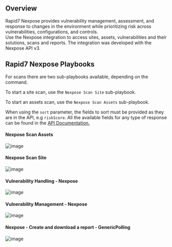 Overview
-
Rapid7 Nexpose provides vulnerability management, assessment, and
response to changes in the environment while prioritizing risk across
vulnerabilities, configurations, and controls.\
Use the Nexpose integration to access sites, assets, vulnerabilities and
their solutions, scans and reports. The integration was developed with
the Nexpose API v3.

Rapid7 Nexpose Playbooks
-
For scans there are two sub-playbooks available, depending on the command.

To start a site scan, use the `Nexpose Scan Site` sub-playbook.

To start an assets scan, use the `Nexpose Scan Assets` sub-playbook.

When using the `sort` parameter, the fields to sort must be provided as
they are in the API, e.g `riskScore`. All the available fields for any
type of response can be found in the [API Documentation.](https://help.rapid7.com/insightvm/en-us/api/index.html#tag/Asset)

#### Nexpose Scan Assets

![image](readme_images/Scan_Assets_-_Nexpose.png)
#### Nexpose Scan Site

![image](readme_images/Scan_Site_-_Nexpose.png)

#### Vulnerability Handling - Nexpose

![image](readme_images/Vulnerability_Handling_-_Nexpose.png)

#### Vulnerability Management - Nexpose

![image](readme_images/Vulnerability_Management_-_Nexpose.png)

#### Nexpose - Create and download a report - GenericPolling

![image](readme_images/Nexpose_-_Create_and_download_a_report.png)
